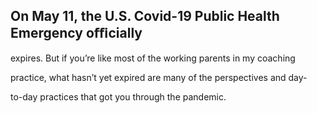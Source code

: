 ## On May 11, the U.S. Covid-19 Public Health Emergency oﬃcially

expires. But if you’re like most of the working parents in my coaching

practice, what hasn’t yet expired are many of the perspectives and day-

to-day practices that got you through the pandemic.